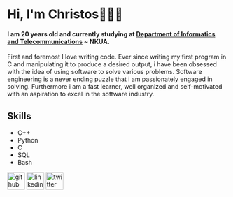 # Hi, I'm Christos👋👨‍💻

#### I am 20 years old and currently studying at <a href="https://www.di.uoa.gr/">Department of Informatics and Telecommunications</a> ~ NKUA.

First and foremost I love writing code. Ever since writing my first program in C and manipulating it to produce a desired output, i have been obsessed with the idea of using software to solve various problems. Software engineering is a never ending puzzle that i am passionately engaged in solving. Furthermore i am a fast learner, well organized and self-motivated with an aspiration to excel in the software industry.

## Skills
* C++
* Python
* C
* SQL
* Bash 



[<img src='https://cdn.jsdelivr.net/npm/simple-icons@3.0.1/icons/github.svg' alt='github' height='40'>](https://github.com/christosgalano)  [<img src='https://cdn.jsdelivr.net/npm/simple-icons@3.0.1/icons/linkedin.svg' alt='linkedin' height='40'>](https://www.linkedin.com/in/christos-galanopoulos/)  [<img src='https://cdn.jsdelivr.net/npm/simple-icons@3.0.1/icons/twitter.svg' alt='twitter' height='40'>](https://twitter.com/_galanopoulos)  
